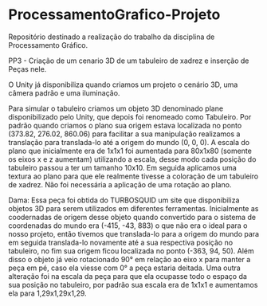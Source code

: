 # ProcessamentoGrafico-Projeto
Repositório destinado a realização do trabalho da disciplina de Processamento Gráfico.

PP3 - Criação de um cenario 3D de um tabuleiro de xadrez e inserção de Peças nele.

O Unity já disponibiliza quando criamos um projeto o cenário 3D, uma câmera padrão e uma iluminação.

Para simular o tabuleiro criamos um objeto 3D denominado plane disponibilizado pelo Unity, que depois foi renomeado como Tabuleiro. Por padrão quando criamos o plano sua origem estava localizada no ponto (373.82, 276.02, 860.06) para facilitar a sua manipulação realizamos a translação para translada-lo até a origem do mundo (0, 0, 0). A escala do plano que inicialmente era de 1x1x1 foi aumentada para 80x1x80 (somente os eixos x e z aumentam) utilizando a escala, desse modo cada posição do tabuleiro passou a ter um tamanho 10x10. Em seguida aplicamos uma textura ao plano para que ele realmente tivesse a coloração de um tabuleiro de xadrez. Não foi necessária a aplicação de uma rotação ao plano.

Dama: Essa peça foi obtida do TURBOSQUID um site que disponibiliza objetos 3D para serem utilizados em diferentes ferramentas. Inicialmente as coodernadas de origem desse objeto quando convertido para o sistema de coordenadas do mundo era (-415, -43, 883) o que não era o ideal para o nosso projeto, então tivemos que translada-lo para a origem do mundo para em seguida translada-lo novamente até a sua respectiva posição no tabuleiro, no fim sua origem ficou localizada no ponto (-363, 94, 50). Além disso o objeto já veio rotacionado 90° em relação ao eixo x para manter a peça em pé, caso ela viesse com 0° a peça estaria deitada. Uma outra alteração foi na escala da peça para que ela ocupasse todo o espaço da sua posição no tabuleiro, por padrão sua escala era de 1x1x1 e aumentamos ela para 1,29x1,29x1,29.


